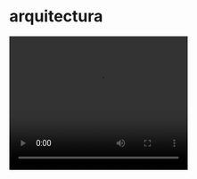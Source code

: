 # arquitectura

<video width="320" height="240" controls>
  <source src="Proyecto.mp4" type="video/mp4">
  Your browser does not support the video tag.
</video>
